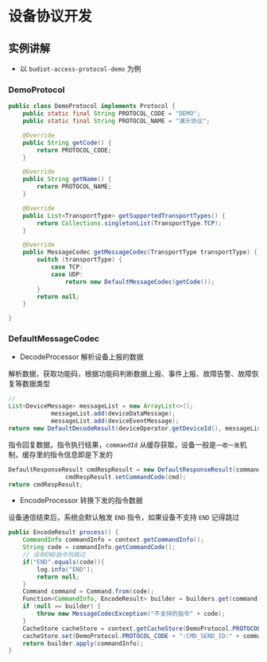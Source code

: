 # 设备协议开发

##  实例讲解

* 以 `budiot-access-protocol-demo` 为例

### DemoProtocol

```java
public class DemoProtocol implements Protocol {
    public static final String PROTOCOL_CODE = "DEMO";
    public static final String PROTOCOL_NAME = "演示协议";

    @Override
    public String getCode() {
        return PROTOCOL_CODE;
    }

    @Override
    public String getName() {
        return PROTOCOL_NAME;
    }

    @Override
    public List<TransportType> getSupportedTransportTypes() {
        return Collections.singletonList(TransportType.TCP);
    }

    @Override
    public MessageCodec getMessageCodec(TransportType transportType) {
        switch (transportType) {
            case TCP:
            case UDP:
                return new DefaultMessageCodec(getCode());
        }
        return null;
    }

}
```

### DefaultMessageCodec

* DecodeProcessor 解析设备上报的数据

解析数据，获取功能码，根据功能码判断数据上报、事件上报、故障告警、故障恢复等数据类型

```java
//
List<DeviceMessage> messageList = new ArrayList<>();
            messageList.add(deviceDataMessage);
            messageList.add(deviceEventMessage);
return new DefaultDecodeResult(deviceOperator.getDeviceId(), messageList);
```

指令回复数据，指令执行结果，`commandId` 从缓存获取，设备一般是`一收一发`机制，缓存里的指令信息即是下发的

```java
DefaultResponseResult cmdRespResult = new DefaultResponseResult(commandId, responseMessage);
                cmdRespResult.setCommandCode(cmd);
return cmdRespResult;
```

* EncodeProcessor 转换下发的指令数据

设备通信结束后，系统会默认触发  `END` 指令，如果设备不支持 `END` 记得跳过

```java
public EncodeResult process() {
    CommandInfo commandInfo = context.getCommandInfo();
    String code = commandInfo.getCommandCode();
    // 没有END指令则跳过
    if("END".equals(code)){
        log.info("END");
        return null;
    }
    Command command = Command.from(code);
    Function<CommandInfo, EncodeResult> builder = builders.get(command);
    if (null == builder) {
        throw new MessageCodecException("不支持的指令" + code);
    }
    CacheStore cacheStore = context.getCacheStore(DemoProtocol.PROTOCOL_CODE + ":" + deviceOperator.getDeviceId());
    cacheStore.set(DemoProtocol.PROTOCOL_CODE + ":CMD_SEND_ID:" + command.name(), commandInfo.getCommandId());
    return builder.apply(commandInfo);
}

```